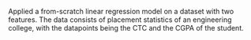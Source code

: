 Applied a from-scratch linear regression model on a dataset with two features.
The data consists of placement statistics of an engineering college, with the datapoints being the CTC and the CGPA of the student.
